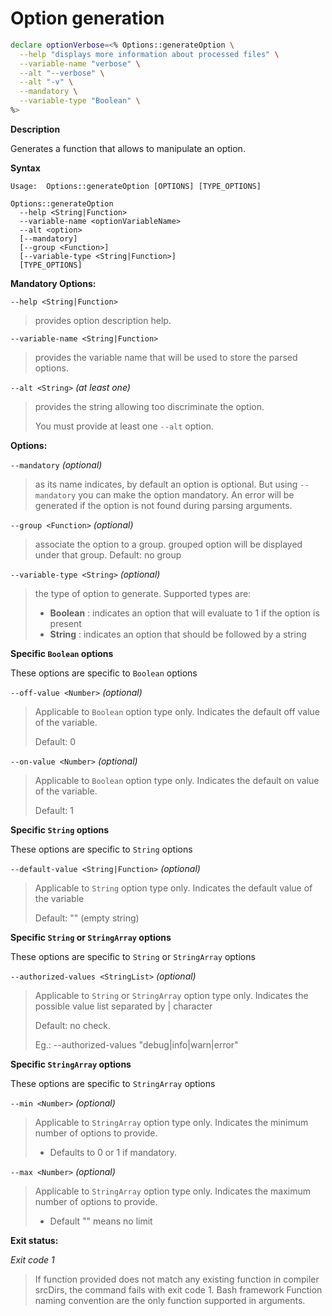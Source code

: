 # Option generation

```bash
declare optionVerbose=<% Options::generateOption \
  --help "displays more information about processed files" \
  --variable-name "verbose" \
  --alt "--verbose" \
  --alt "-v" \
  --mandatory \
  --variable-type "Boolean" \
%>
```

**Description**

Generates a function that allows to manipulate an option.

**Syntax**

```text
Usage:  Options::generateOption [OPTIONS] [TYPE_OPTIONS]

Options::generateOption
  --help <String|Function>
  --variable-name <optionVariableName>
  --alt <option>
  [--mandatory]
  [--group <Function>]
  [--variable-type <String|Function>]
  [TYPE_OPTIONS]
```

**Mandatory Options:**

`--help <String|Function>`

> provides option description help.

`--variable-name <String|Function>`

> provides the variable name that will be used to store the parsed options.

`--alt <String>` _(at least one)_

> provides the string allowing too discriminate the option.
>
> You must provide at least one `--alt` option.

**Options:**

`--mandatory` _(optional)_

> as its name indicates, by default an option is optional. But using
> `--mandatory` you can make the option mandatory. An error will be generated if
> the option is not found during parsing arguments.

`--group <Function>` _(optional)_

> associate the option to a group. grouped option will be displayed under that
> group. Default: no group

`--variable-type <String>` _(optional)_

> the type of option to generate. Supported types are:
>
> - **Boolean** : indicates an option that will evaluate to 1 if the option is
>   present
> - **String** : indicates an option that should be followed by a string

**Specific `Boolean` options**

These options are specific to `Boolean` options

`--off-value <Number>` _(optional)_

> Applicable to `Boolean` option type only. Indicates the default off value of
> the variable.
>
> Default: 0

`--on-value <Number>` _(optional)_

> Applicable to `Boolean` option type only. Indicates the default on value of
> the variable.
>
> Default: 1

**Specific `String` options**

These options are specific to `String` options

`--default-value <String|Function>` _(optional)_

> Applicable to `String` option type only. Indicates the default value of the
> variable
>
> Default: "" (empty string)

**Specific `String` or `StringArray` options**

These options are specific to `String` or `StringArray` options

`--authorized-values <StringList>` _(optional)_

> Applicable to `String` or `StringArray` option type only. Indicates the
> possible value list separated by | character
>
> Default: no check.
>
> Eg.: --authorized-values "debug|info|warn|error"

**Specific `StringArray` options**

These options are specific to `StringArray` options

`--min <Number>` _(optional)_

> Applicable to `StringArray` option type only. Indicates the minimum number of
> options to provide.
>
> - Defaults to 0 or 1 if mandatory.

`--max <Number>` _(optional)_

> Applicable to `StringArray` option type only. Indicates the maximum number of
> options to provide.
>
> - Default "" means no limit

**Exit status:**

_Exit code 1_

> If function provided does not match any existing function in compiler srcDirs,
> the command fails with exit code 1. Bash framework Function naming convention
> are the only function supported in arguments.
